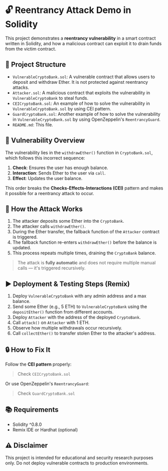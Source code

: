 # 🔓 Reentrancy Attack Demo in Solidity

This project demonstrates a **reentrancy vulnerability** in a smart contract written in Solidity, and how a malicious contract can exploit it to drain funds from the victim contract.

## 📁 Project Structure

- `VulnerableCryptoBank.sol`: A vulnerable contract that allows users to deposit and withdraw Ether. It is not protected against reentrancy attacks.
- `Attacker.sol`: A malicious contract that exploits the vulnerability in `VulnerableCryptoBank` to steal funds.
- `CEICryptoBank.sol`: An example of how to solve the vulnerability in `VulnerableCryptoBank.sol` by using CEI pattern.
- `GuardCryptoBank.sol`: Another example of how to solve the vulnerability in `VulnerableCryptoBank.sol` by using OpenZeppelin's `ReentrancyGuard`.
- `README.md`: This file.

## 🚨 Vulnerability Overview

The vulnerability lies in the `withdrawEther()` function in `CryptoBank.sol`, which follows this incorrect sequence:

1. **Check**: Ensures the user has enough balance.
2. **Interaction**: Sends Ether to the user via `call`.
3. **Effect**: Updates the user balance.

This order breaks the **Checks-Effects-Interactions (CEI)** pattern and makes it possible for a reentrancy attack to occur.

## 🧪 How the Attack Works

1. The attacker deposits some Ether into the `CryptoBank`.
2. The attacker calls `withdrawEther()`.
3. During the Ether transfer, the fallback function of the `Attacker` contract is triggered.
4. The fallback function re-enters `withdrawEther()` before the balance is updated.
5. This process repeats multiple times, draining the `CryptoBank` balance.

> The attack is **fully automatic** and does not require multiple manual calls — it's triggered recursively.

## ▶️ Deployment & Testing Steps (Remix)

1. Deploy `VulnerableCryptoBank` with any admin address and a max balance.
2. Send some Ether (e.g., 5 ETH) to `VulnerableCryptoBank` using the `depositEther()` function from different accounts.
3. Deploy `Attacker` with the address of the deployed `CryptoBank`.
4. Call `attack()` on `Attacker` with 1 ETH.
5. Observe how multiple withdrawals occur recursively.
6. Call `collectEther()` to transfer stolen Ether to the attacker's address.

## 🔒 How to Fix It

Follow the **CEI pattern** properly:
> Check `CEICryptoBank.sol`

Or use OpenZeppelin's `ReentrancyGuard`:
> Check `GuardCryptoBank.sol`

## 📚 Requirements
- Solidity ^0.8.0
- Remix IDE or Hardhat (optional)

## ⚠️ Disclaimer

This project is intended for educational and security research purposes only.
Do not deploy vulnerable contracts to production environments.